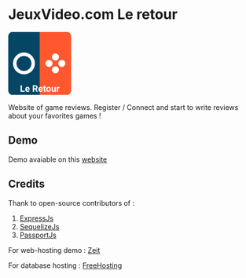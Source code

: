# JeuxVideo.com Le retour

![logo](public/icon128.png)

Website of game reviews.
Register / Connect and start to write reviews about your favorites games !

## Demo

Demo avaiable on this [website](https://blog-distil62-fpsjxlvpul.now.sh/)

## Credits

Thank to open-source contributors of :
1. [ExpressJs](https://expressjs.com/)
2. [SequelizeJs](https://github.com/sequelize/sequelize)
3. [PassportJs](http://www.passportjs.org/)

For web-hosting demo :
[Zeit](https://zeit.co/)

For database hosting :
[FreeHosting](http://freemysqlhosting.net/)
